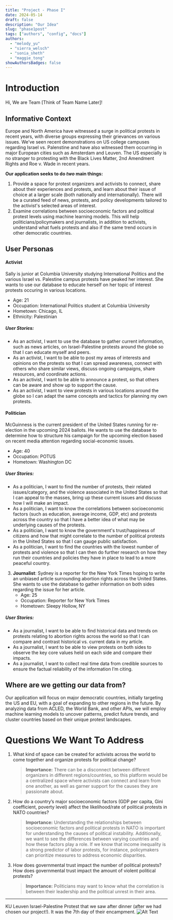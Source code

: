 ```yaml
---
title: "Project - Phase I"
date: 2024-05-14
draft: false
description: "Our Idea"
slug: "phase1post"
tags: ["authors", "config", "docs"]
authors:
  - "melody_yu"
  - "sierra_welsch"
  - "sonia_sheth"
  - "maggie_tong"
showAuthorsBadges: false
---
```


# Introduction

Hi, We are Team [Think of Team Name Later]!

## Informative Context

Europe and North America have witnessed a surge in political protests in recent years, with diverse groups expressing their grievances on various issues. We’ve seen recent demonstrations on US college campuses regarding Israel vs. Palenstine and have also witnessed them occurring in major European cities such as Amsterdam and Leuven. The US especially is no stranger to protesting with the Black Lives Matter, 2nd Amendment Rights and Roe v. Wade in recent years.

**Our application seeks to do _two_ main things:**

1. Provide a space for protest organizers and activists to connect, share about their experiences and protests, and learn about their issue of choice at a larger scale (both nationally and internationally). There will be a curated feed of news, protests, and policy developments tailored to the activist's selected areas of interest.
2. Examine correlations between socioeconomic factors and political protest levels using machine learning models. This will help politicians/policymakers and journalists, in addition to activists, understand what fuels protests and also if the same trend occurs in other democratic countries.

## User Personas 

#### Activist
Sally is junior at Columbia University studying International Politics and the various Israel vs. Palestine campus protests have peaked her interest. She wants to use our database to educate herself on her topic of interest protests occuring in various locations. 
 * Age: 21
 * Occupation: International Politics student at Columbia University 
 * Hometown: Chicago, IL
 * Ethnicity: Palestinian 

##### User Stories:
* As an activist, I want to use the database to gather current information, such as news articles, on Israel-Palestine protests around the globe so that I can educate myself and peers. 
* As an activist, I want to be able to post my areas of interests and opinions on the protests so that I can spread awareness, connect with others who share similar views, discuss ongoing campaigns, share resources, and coordinate actions. 
* As an activist, I want to be able to announce a protest, so that others can be aware and show up to support the cause.
* As an activist, I want to view protests in various locations around the globe so I can adapt the same concepts and tactics for planning my own protests. 

#### Politician
McGuinness is the current president of the United States running for re-election in the upcoming 2024 ballots. He wants to use the database to determine how to structure his campaign for the upcoming election based on recent media attention regarding social-economic issues.
 * Age: 40
 * Occupation: POTUS 
 * Hometown: Washington DC

##### User Stories:
* As a politician, I want to find the number of protests, their related issues/category, and the violence associated  in the United States so that I can appeal to the masses, bring up these current issues and discuss how I will make an impact.
* As a politician, I want to know the correlations between socioeconomic factors (such as education, average income, GDP,  etc) and protests across the country so that I have a better idea of what may be underlying causes of the protests.
* As a politician, I want to know the government's trust/happiness of citizens and how that might correlate to the number of political protests in the United States so that I can gauge public satisfaction.
* As a politician, I want to find the countries with the lowest number of protests and violence so that I can then do further research on how they run their countries and policies they have in place to lead to a more peaceful country. 

3. **Journalist**: Sydney is a reporter for the New York Times hoping to write an unbiased article surrounding abortion rights across the United States. She wants to use the database to gather information on both sides regarding the issue for her article. 
    * Age: 25
    * Occupation: Reporter for New York Times 
    * Hometown: Sleepy Hollow, NY

##### User Stories:
* As a journalist, I want to be able to find historical data and trends on protests relating to abortion rights across the world so that I can compare and contrast historical vs. current data in my article.
* As a journalist, I want to be able to view protests on both sides to observe the key core values held on each side and compare their impacts. 
* As a journalist, I want to collect real time data from credible sources to ensure the factual reliability of the information I’m citing. 

## Where are we getting our data from?

Our application will focus on major democratic countries, initially targeting the US and EU, with a goal of expanding to other regions in the future. By analyzing data from ACLED, the World Bank, and other APIs, we will employ machine learning models to uncover patterns, predict future trends, and cluster countries based on their unique protest landscapes.

# Questions We Want To Address

1. What kind of space can be created for activists across the world to come together and organize protests for political change?
   > **Importance:** There can be a disconnect between different organizers in different regions/countries, so this platform would be a centralized space where activists can connect and learn from one another, as well as garner support for the causes they are passionate about.
2. How do a country’s major socioeconomic factors (GDP per capita, Gini coefficient, ​​poverty level) affect the likelihood/rate of political protests in NATO countries?
   > **Importance:** Understanding the relationships between socioeconomic factors and political protests in NATO is important for understanding the causes of political instability. Additionally, we want to see the differences between varying countries and how these factors play a role. If we know that income inequality is a strong predictor of labor protests, for instance, policymakers can prioritize measures to address economic disparities.
3. How does governmental trust impact the number of political protests? How does governmental trust impact the amount of violent political protests?
   > **Importance:** Politicians may want to know what the correlation is between their leadership and the political unrest in their area.

---

KU Leuven Israel-Palestine Protest that we saw after dinner (after we had chosen our project!). It was the 7th day of their encampment.
![Alt Text](https://lh3.googleusercontent.com/pw/AP1GczPQdEIoiYCxAwaKx5JGDgUfUoGb4-PGbAi_mzuRvufBGm1Pu5HDGMeYsbDJLo8OioeFjJa8jQiIkeB7bYLlFDH2PP50u8_MmeAsIf7kwV0D4_SjuK16=w2400)
